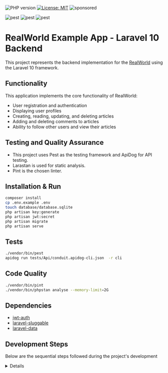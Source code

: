 ![PHP version](https://img.shields.io/badge/php-8.3-777bb3.svg?logo=php)
[![License: MIT](https://img.shields.io/badge/License-MIT-yellow.svg)](https://opensource.org/licenses/MIT)
![sponsored](https://pride-badges.pony.workers.dev/static/v1?label=Sponsored+by+the+Gay+Agenda&labelColor=%23555&stripeWidth=8&stripeColors=E40303%2CFF8C00%2CFFED00%2C008026%2C24408E%2C732982)

![pest](https://github.com/polaarrebane/realworld-example-app/actions/workflows/apidog.yml/badge.svg)
![pest](https://github.com/polaarrebane/realworld-example-app/actions/workflows/lint.yml/badge.svg)
![pest](https://github.com/polaarrebane/realworld-example-app/actions/workflows/pest.yml/badge.svg)


# RealWorld Example App - Laravel 10 Backend

This project represents the backend implementation for the [RealWorld](https://codebase.show/projects/realworld) using the Laravel 10 framework.

## Functionality

This application implements the core functionality of RealWorld:

- User registration and authentication
- Displaying user profiles
- Creating, reading, updating, and deleting articles
- Adding and deleting comments to articles
- Ability to follow other users and view their articles

## Testing and Quality Assurance

- This project uses Pest as the testing framework and ApiDog for API testing.
- Larastan is used for static analysis.
- Pint is the chosen linter.

## Installation & Run
```bash
composer install
cp .env.example .env
touch database/database.sqlite
php artisan key:generate
php artisan jwt:secret
php artisan migrate
php artisan serve
```

## Tests
```bash
./vendor/bin/pest
apidog run tests/Api/conduit.apidog-cli.json  -r cli
```

## Code Quality
```bash
./vendor/bin/pint
./vendor/bin/phpstan analyse --memory-limit=2G
```

## Dependencies
* [jwt-auth](https://jwt-auth.readthedocs.io/)
* [laravel-sluggable](https://github.com/spatie/laravel-sluggable)
* [laravel-data](https://spatie.be/docs/laravel-data)

## Development Steps

Below are the sequential steps followed during the project's development

<details>
  <summary>Details</summary>

### Initial
```bash
composer create-project laravel/laravel .
composer require --dev larastan/larastan
touch phpstan.neon
touch pint.json
composer require --dev -W pestphp/pest pestphp/pest-plugin-faker pestphp/pest-plugin-laravel
./vendor/bin/pest --init
composer require tymon/jwt-auth
php artisan vendor:publish --provider="Tymon\JWTAuth\Providers\LaravelServiceProvider"
mkdir -p .github/workflows
touch .github/workflows/pest.yml
touch .github/workflows/apidog.yml
touch .github/workflows/lint.yml
```

### User
```bash
touch tests/Utils.php
php artisan pest:test User/RegisterUserTest.php
php artisan pest:test User/LoginUserTest.php
php artisan pest:test User/GetUserTest.php
php artisan pest:test User/UpdateUserTest.php

#update config/auth.php - Tymon JWT Auth
php artisan jwt:secret
          
#update App/Models/User::class
#update Database/Factories/UserFactory::class
php artisan make:migration AlterUsersTable
php artisan make:controller UserController
php artisan make:resource UserResource
#update routes/api.php

composer require spatie/laravel-data

php artisan make:data RegisterUser -N Http/RequestData -s RequestData

touch app/Exceptions/RenderValidationExceptionAsJson.php
#update App\Exceptions\Handler::class

php artisan migrate
./vendor/bin/pest --filter "RegisterUserTest"

#--- LoginUser
php artisan make:data LoginUser -N Http/RequestData -s RequestData
#update App/Http/Controllers/UserController add @login
#update routes/api.php
./vendor/bin/pest --filter "LoginUserTest"

#--- GetUser
php artisan make:provider JwtAuthServiceProvider#update config/app.php add
#update config/app.php add provider

php artisan make:middleware JwtAuthenticate
#update app/Http/Kernel.php add 'protected' alias

#update App/Http/Controllers/UserController add @get
#update routes/api.php
./vendor/bin/pest --filter "GetUserTest"

#--- UpdateUser
php artisan make:data UpdateUser -N Http/RequestData -s RequestData
#update App/Http/Controllers/UserController add @update
#update routes/api.php
./vendor/bin/pest --filter "UpdateUserTest"

./vendor/bin/pest --group "User"
```

### Article
```bash
composer require -W spatie/laravel-sluggable
php artisan make:model -m Article 
php artisan make:model -m Tag
php artisan make:model Comment
#update App/Models/User::class

php artisan make:migration CreateFollowTable
php artisan make:migration CreateArticleTagPivotTable
php artisan make:migration CreateFavoriteTable

php artisan make:factory ArticleFactory
php artisan make:factory TagFactory

php artisan pest:test Article/CreateArticleTest.php
php artisan pest:test Article/DeleteArticleTest.php
php artisan pest:test Article/FavoriteArticleTest.php
php artisan pest:test Article/GetAllArticlesTest.php
php artisan pest:test Article/GetArticleBySlugTest.php
php artisan pest:test Article/GetFeedTest.php
php artisan pest:test Article/UnfavoriteArticleTest.php
php artisan pest:test Article/UpdateArticleTest.php

#--- CreateArticle
php artisan make:data CreateArticle -N Http/RequestData -s RequestData
php artisan make:controller ArticleController
php artisan make:resource ArticleResource
#update routes/api.php

php artisan migrate
./vendor/bin/pest --filter "CreateArticleTest"

#--- DeleteArticle
php artisan make:policy ArticlePolicy
#update App/Http/Controllers/ArticleController add @destroy
touch app/Exceptions/RenderAuthenticationExceptionAsJson.php
#update App\Exceptions\Handler::class
#update routes/api.php
./vendor/bin/pest --filter "DeleteArticleTest"

#--- FavoriteArticle
#update App/Http/Controllers/ArticleController add @favorite
#update routes/api.php
./vendor/bin/pest --filter "FavoriteArticleTest"

#--- UnfavoriteArticle
#update App/Http/Controllers/ArticleController add @unfavorite
#update routes/api.php
./vendor/bin/pest --filter "UnfavoriteArticleTest"

#--- GetAllArticles
php artisan make:data GetAllArticles -N Http/RequestData -s RequestData
php artisan make:resource ArticleCollection
#update App/Http/Controllers/ArticleController add @index
#update routes/api.php
./vendor/bin/pest --filter "GetAllArticlesTest"

#--- GetArticleBySlug
#update App/Http/Controllers/ArticleController add @show
#update routes/api.php
./vendor/bin/pest --filter "GetArticleBySlugTest"

#--- GetFeed
php artisan make:data GetFeed -N Http/RequestData -s RequestData
#update App/Http/Controllers/ArticleController add @feed
#update routes/api.php
./vendor/bin/pest --filter "GetFeedTest"

#--- UpdateArticle
php artisan make:data UpdateArticle -N Http/RequestData -s RequestData
#update App/Http/Controllers/ArticleController add @update
#update routes/api.php
./vendor/bin/pest --filter "UpdateArticleTest"

./vendor/bin/pest --group "Article"
```

### Profile
```bash
php artisan pest:test Profile/GetProfileTest.php
php artisan pest:test Profile/FollowProfileTest.php
php artisan pest:test Profile/UnfollowProfileTest.php

php artisan make:model Profile 

php artisan make:controller ProfileController
php artisan make:resource ProfileResource

#--- GetProfile
#update App/Http/Controllers/ArticleController add @show
#update routes/api.php
./vendor/bin/pest --filter "GetProfileTest"

#--- FollowProfile
#update App/Http/Controllers/ArticleController add @follow
#update routes/api.php
./vendor/bin/pest --filter "FollowProfileTest"

#--- UnfollowProfile
#update App/Http/Controllers/ArticleController add @unfollow
#update routes/api.php
./vendor/bin/pest --filter "UnfollowProfileTest"

./vendor/bin/pest --group "Profile"
```

### Comment
```bash
php artisan pest:test Comment/GetAllCommentsTest.php
php artisan pest:test Comment/CreateCommentTest.php
php artisan pest:test Comment/DeleteCommentTest.php

#update App/Models/Comment
php artisan make:migration CreateCommentsTable
php artisan migrate
php artisan make:factory CommentFactory
php artisan make:controller CommentController
php artisan make:resource CommentResource

#--- CreateComment
php artisan make:data CreateComment -N Http/RequestData -s RequestData
#update App/Http/Controllers/ArticleController add @store
#update routes/api.php
./vendor/bin/pest --filter "CreateCommentTest"

#--- DeleteComment
php artisan make:policy CommentPolicy
#update App/Http/Controllers/ArticleController add @destroy
#update routes/api.php
./vendor/bin/pest --filter "DeleteCommentTest"

#--- GetAllComments
php artisan make:resource CommentCollection
#update App/Http/Controllers/ArticleController add @index
#update routes/api.php
./vendor/bin/pest --filter "GetAllCommentsTest"

./vendor/bin/pest --group "Comment"
```

### Tag
```bash
php artisan pest:test Tag/GetAllTagsTest.php
php artisan make:controller TagController
#update routes/api.php
./vendor/bin/pest --filter "GetAllTagsTest"

./vendor/bin/pest --group "Tag"
```
</details>

